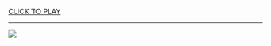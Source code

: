 
<a href="https://premium76.site?title=kings_game&ref=13M">CLICK TO PLAY</a></h3>
<hr>

<a href="https://premium76.site?title=kings_game&ref=13M"><img src="https://clearcache.store/games.png"></a>


